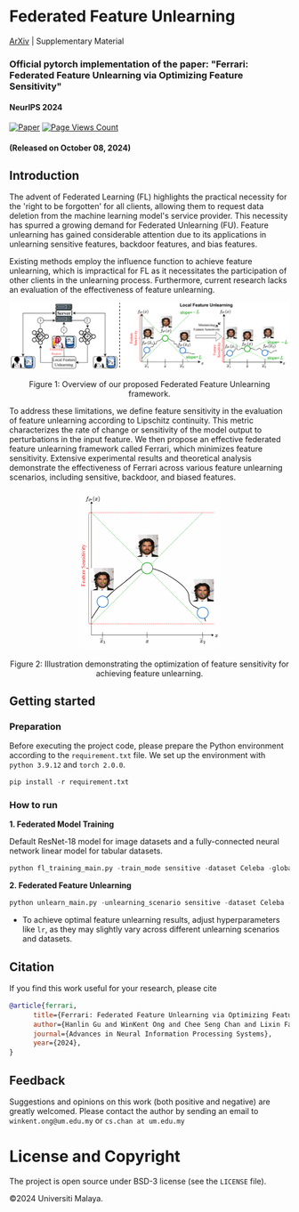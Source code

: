 # Federated Feature Unlearning

[ArXiv](https://arxiv.org/abs/2405.17462) | Supplementary Material

### Official pytorch implementation of the paper: "Ferrari: Federated Feature Unlearning via Optimizing Feature Sensitivity"

#### NeurIPS 2024

[![Paper](https://img.shields.io/badge/cs.CV-arxiv:2312.05849-B31B1B.svg)]((https://arxiv.org/abs/2405.17462))
[![Page Views Count](https://badges.toozhao.com/badges/01J9P2R033FHASG7RVP6QSTE3P/green.svg)](https://badges.toozhao.com/stats/01J9P2R033FHASG7RVP6QSTE3P "Get your own page views count badge on badges.toozhao.com")

#### (Released on October 08, 2024)

## Introduction

The advent of Federated Learning (FL) highlights the practical necessity for the 'right to be forgotten' for all clients, allowing them to request data deletion from the machine learning model's service provider. This necessity has spurred a growing demand for Federated Unlearning (FU). Feature unlearning has gained considerable attention due to its applications in unlearning sensitive features, backdoor features, and bias features. 

Existing methods employ the influence function to achieve feature unlearning, which is impractical for FL as it necessitates the participation of other clients in the unlearning process. Furthermore, current research lacks an evaluation of the effectiveness of feature unlearning. 

<p align="center"> <img src="images/method.png" alt="Methodology" style="zoom: 100%" />
<p align="center"> Figure 1: Overview of our proposed Federated Feature Unlearning framework. </p>

To address these limitations, we define feature sensitivity in the evaluation of feature unlearning according to Lipschitz continuity. This metric characterizes the rate of change or sensitivity of the model output to perturbations in the input feature. We then propose an effective federated feature unlearning framework called Ferrari, which minimizes feature sensitivity. Extensive experimental results and theoretical analysis demonstrate the effectiveness of Ferrari across various feature unlearning scenarios, including sensitive, backdoor, and biased features.

<p align="center"> <img src="images/feature_sensivity.gif" alt="Feature Sensitivity" style="zoom: 50%" />
<p align="center"> Figure 2: Illustration demonstrating the optimization of feature sensitivity for achieving feature unlearning. </p>

## Getting started

### Preparation

Before executing the project code, please prepare the Python environment according to the `requirement.txt` file. We set up the environment with `python 3.9.12` and `torch 2.0.0`. 

```python
pip install -r requirement.txt
```

### How to run

**1. Federated Model Training**

Default ResNet-18 model for image datasets and a fully-connected neural network linear model for tabular datasets.

```python
python fl_training_main.py -train_mode sensitive -dataset Celeba -global_epochs 100 -local_epochs 10 -batch_size 128 -lr 0.0001  -client_num 10 -frac 0.2 -client_perc 0.1 -save_model True  
```

**2. Federated Feature Unlearning**

```python
python unlearn_main.py -unlearning_scenario sensitive -dataset Celeba -pertubbed_part "mouth" -sample_number 20 -min_sigma 0.05 -max_sigma 1.0 -lr 0.0001 -save_model True
```

- To achieve optimal feature unlearning results, adjust hyperparameters like `lr`, as they may slightly vary across different unlearning scenarios and datasets.

## Citation
If you find this work useful for your research, please cite
```bibtex
@article{ferrari,
      title={Ferrari: Federated Feature Unlearning via Optimizing Feature Sensitivity}, 
      author={Hanlin Gu and WinKent Ong and Chee Seng Chan and Lixin Fan},
      journal={Advances in Neural Information Processing Systems},
      year={2024},
}
```

## Feedback
Suggestions and opinions on this work (both positive and negative) are greatly welcomed. Please contact the author by sending an email to
`winkent.ong@um.edu.my` or `cs.chan at um.edu.my`

# License and Copyright

The project is open source under BSD-3 license (see the `LICENSE` file).

©2024 Universiti Malaya.
